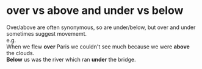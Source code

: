 # over vs above and under vs below
Over/above are often synonymous, so are under/below, but over and under sometimes suggest movememt.\
e.g.\
When we flew **over** Paris we couldn't see much because we were **above** the clouds.\
**Below** us was the river which ran **under** the bridge.
